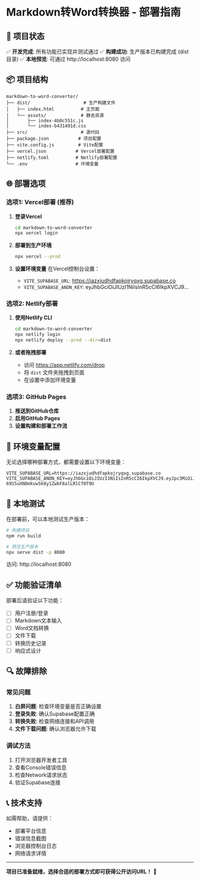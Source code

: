 # Markdown转Word转换器 - 部署指南

## 🚀 项目状态

✅ **开发完成**: 所有功能已实现并测试通过
✅ **构建成功**: 生产版本已构建完成 (dist目录)
✅ **本地预览**: 可通过 http://localhost:8080 访问

## 📦 项目结构

```
markdown-to-word-converter/
├── dist/                    # 生产构建文件
│   ├── index.html          # 主页面
│   └── assets/             # 静态资源
│       ├── index-4b0c551c.js
│       └── index-b431491d.css
├── src/                    # 源代码
├── package.json           # 项目配置
├── vite.config.js         # Vite配置
├── vercel.json           # Vercel部署配置
├── netlify.toml          # Netlify部署配置
└── .env                  # 环境变量
```

## 🌐 部署选项

### 选项1: Vercel部署 (推荐)

1. **登录Vercel**
   ```bash
   cd markdown-to-word-converter
   npx vercel login
   ```

2. **部署到生产环境**
   ```bash
   npx vercel --prod
   ```

3. **设置环境变量**
   在Vercel控制台设置：
   - `VITE_SUPABASE_URL`: https://iazxjudhdfapkojryqxg.supabase.co
   - `VITE_SUPABASE_ANON_KEY`: eyJhbGciOiJIUzI1NiIsInR5cCI6IkpXVCJ9...

### 选项2: Netlify部署

1. **使用Netlify CLI**
   ```bash
   cd markdown-to-word-converter
   npx netlify login
   npx netlify deploy --prod --dir=dist
   ```

2. **或者拖拽部署**
   - 访问 https://app.netlify.com/drop
   - 将 `dist` 文件夹拖拽到页面
   - 在设置中添加环境变量

### 选项3: GitHub Pages

1. **推送到GitHub仓库**
2. **启用GitHub Pages**
3. **设置构建和部署工作流**

## 🔧 环境变量配置

无论选择哪种部署方式，都需要设置以下环境变量：

```env
VITE_SUPABASE_URL=https://iazxjudhdfapkojryqxg.supabase.co
VITE_SUPABASE_ANON_KEY=eyJhbGciOiJIUzI1NiIsInR5cCI6IkpXVCJ9.eyJpc3MiOiJzdXBhYmFzZSIsInJlZiI6ImlhenhqdWRoZGZhcGtvanJ5cXhnIiwicm9sZSI6ImFub24iLCJpYXQiOjE3NTQ0NjMwMDYsImV4cCI6MjA3MDAzOTAwNn0.hIC2bqQg5-69S5uXN0mkvw5k8y1ZwbF8alLRlCf0T9U
```

## 🧪 本地测试

在部署前，可以本地测试生产版本：

```bash
# 构建项目
npm run build

# 预览生产版本
npx serve dist -p 8080
```

访问: http://localhost:8080

## ✅ 功能验证清单

部署后请验证以下功能：

- [ ] 用户注册/登录
- [ ] Markdown文本输入
- [ ] Word文档转换
- [ ] 文件下载
- [ ] 转换历史记录
- [ ] 响应式设计

## 🔍 故障排除

### 常见问题

1. **白屏问题**: 检查环境变量是否正确设置
2. **登录失败**: 确认Supabase配置正确
3. **转换失败**: 检查网络连接和API调用
4. **文件下载问题**: 确认浏览器允许下载

### 调试方法

1. 打开浏览器开发者工具
2. 查看Console错误信息
3. 检查Network请求状态
4. 验证Supabase连接

## 📞 技术支持

如需帮助，请提供：
- 部署平台信息
- 错误信息截图
- 浏览器控制台日志
- 网络请求详情

---

**项目已准备就绪，选择合适的部署方式即可获得公开访问URL！** 🎉